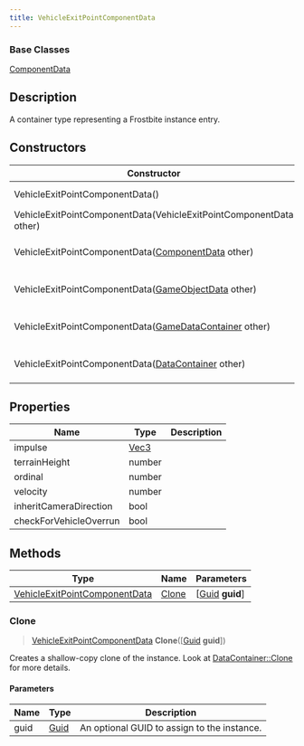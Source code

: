 ```yaml
---
title: VehicleExitPointComponentData
---
```

### Base Classes

[ComponentData](ComponentData)

## Description

A container type representing a Frostbite instance entry.

## Constructors

| Constructor                                                                              | Description                                                                                                                                       |
| ---------------------------------------------------------------------------------------- | ------------------------------------------------------------------------------------------------------------------------------------------------- |
| VehicleExitPointComponentData()                                                          | Create a new instance of this container type.                                                                                                     |
| VehicleExitPointComponentData(VehicleExitPointComponentData other)                       | Create a reference copy of an instance of the same type.                                                                                          |
| VehicleExitPointComponentData([ComponentData](ComponentData) other)                      | Upcast an instance of type [ComponentData](ComponentData) to [VehicleExitPointComponentData](VehicleExitPointComponentData).                      |
| VehicleExitPointComponentData([GameObjectData](GameObjectData) other)                    | Upcast an instance of type [GameObjectData](GameObjectData) to [VehicleExitPointComponentData](VehicleExitPointComponentData).                    |
| VehicleExitPointComponentData([GameDataContainer](GameDataContainer) other)              | Upcast an instance of type [GameDataContainer](GameDataContainer) to [VehicleExitPointComponentData](VehicleExitPointComponentData).              |
| VehicleExitPointComponentData([DataContainer](/vext/ref/shared/class/datacontainer) other) | Upcast an instance of type [DataContainer](/vext/ref/shared/class/datacontainer) to [VehicleExitPointComponentData](VehicleExitPointComponentData). |

## Properties

| Name                   | Type                              | Description |
| ---------------------- | --------------------------------- | ----------- |
| impulse                | [Vec3](/vext/ref/shared/class/vec3) |             |
| terrainHeight          | number                            |             |
| ordinal                | number                            |             |
| velocity               | number                            |             |
| inheritCameraDirection | bool                              |             |
| checkForVehicleOverrun | bool                              |             |

## Methods

| Type                                                           | Name            | Parameters                                     |
| -------------------------------------------------------------- | --------------- | ---------------------------------------------- |
| [VehicleExitPointComponentData](VehicleExitPointComponentData) | [Clone](#clone) | \[[Guid](/vext/ref/shared/class/guid) **guid**\] |

### Clone

> [VehicleExitPointComponentData](VehicleExitPointComponentData) **Clone**(\[[Guid](/vext/ref/shared/class/guid) **guid**\])

Creates a shallow-copy clone of the instance. Look at [DataContainer::Clone](/vext/ref/shared/class/datacontainer#clone) for more details.

#### Parameters

| Name | Type         | Description                                 |
| ---- | ------------ | ------------------------------------------- |
| guid | [Guid](Guid) | An optional GUID to assign to the instance. |
